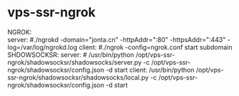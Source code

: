 # vps-ssr-ngrok <br>
NGROK:<br>
	server:
	#./ngrokd -domain="jonta.cn" -httpAddr=":80"  -httpsAddr=":443" -log=/var/log/ngrokd.log
	client:
	#./ngrok -config=ngrok.conf start subdomain
SHDOWSOCKSR:
	server:
	# /usr/bin/python /opt/vps-ssr-ngrok/shadowsocksr/shadowsocks/server.py -c /opt/vps-ssr-ngrok/shadowsocksr/config.json -d start
	client:
	/usr/bin/python /opt/vps-ssr-ngrok/shadowsocksr/shadowsocks/local.py -c /opt/vps-ssr-ngrok/shadowsocksr/config.json -d start 
